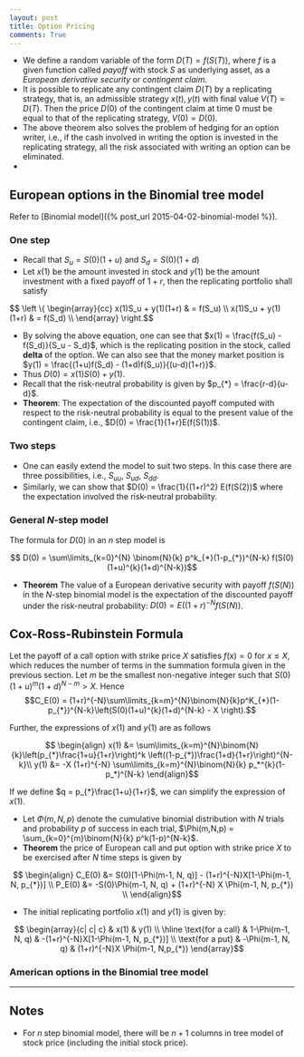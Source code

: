 ```yaml
---
layout: post
title: Option Pricing
comments: True
---
```


* We define a random variable of the form $D(T) = f(S(T))$, where $f$ is a given function called *payoff* with stock $S$ as underlying asset, as a *European derivative security* or *contingent claim*.
* It is possible to replicate any contingent claim $D(T)$ by a replicating strategy, that is, an admissible strategy $x(t), y(t)$ with final value $V(T) = D(T)$. Then the price $D(0)$ of the contingent claim at time $0$ must be equal to that of the replicating strategy, $V(0) = D(0)$.
* The above theorem also solves the problem of hedging for an option writer, i.e., if the cash involved in writing the option is invested in the replicating strategy, all the risk associated with writing an option can be eliminated.
*

## European options in the Binomial tree model

Refer to [Binomial model]({% post_url 2015-04-02-binomial-model %}).

### One step

* Recall that $S_u = S(0)(1+u)$ and $S_d = S(0)(1+d)$
* Let $x(1)$ be the amount invested in stock and $y(1)$ be the amount investment with a fixed payoff of $1+r$, then the replicating portfolio shall satisfy
<div>
$$ \left \{ \begin{array}{cc} x(1)S_u + y(1)(1+r) & = f(S_u) \\
x(1)S_u + y(1)(1+r) & = f(S_d) \\ \end{array}
\right.$$ 
</div>

* By solving the above equation, one can see that $x(1) = \frac{f(S_u) - f(S_d)}{S_u - S_d}$, which is the replicating position in the stock, called **delta** of the option. We can also see that the money market position is $y(1) = \frac{(1+u)f(S_d) - (1+d)f(S_u)}{(u-d)(1+r)}$.
* Thus $D(0) = x(1)S(0) + y(1)$.
* Recall that the risk-neutral probability is given by $p_{*} = \frac{r-d}{u-d}$. 
* **Theorem**: The expectation of the discounted payoff computed with respect to the risk-neutral probability is equal to the present value of the contingent claim, i.e., $D(0) = \frac{1}{1+r}E(f(S(1))$.

### Two steps

* One can easily extend the model to suit two steps. In this case there are three possibilities, i.e., $S_{uu}$, $S_{ud}$, $S_{dd}$.
* Similarly, we can show that $D(0) = \frac{1}{(1+r)^2} E(f(S(2))$ where the expectation involved the risk-neutral probability.

### General $N$-step model

The formula for $D(0)$ in an $n$ step model is

$$ D(0) = \sum\limits_{k=0}^{N} \binom{N}{k} p^k_{*}(1-p_{*})^{N-k} f(S(0)(1+u)^{k}(1+d)^{N-k})$$

* **Theorem** The value of a European derivative security with payoff $f(S(N))$ in the $N$-step binomial model is the expectation of the discounted payoff under the risk-neutral probability: $D(0) = E((1+r)^{-N}f(S(N))$.

## Cox-Ross-Rubinstein Formula

Let the payoff of a call option with strike price $X$ satisfies $f(x) = 0$ for $x \le X$, which reduces the number of terms in the summation formula given in the previous section. Let $m$ be the smallest non-negative integer such that $S(0)(1+u)^m(1+d)^{N-m}>X$. Hence $$C_E(0) = (1+r)^{-N}\sum\limits_{k=m}^{N}\binom{N}{k}p^K_{*}(1-p_{*})^{N-k}\left(S(0)(1+u)^{k}(1+d)^{N-k} - X \right).$$

Further, the expressions of $x(1)$ and $y(1)$ are as follows

$$ \begin{align}
x(1) &= \sum\limits_{k=m}^{N}\binom{N}{k}\left(p_{*}\frac{1+u}{1+r}\right)^k \left((1-p_{*})\frac{1+d}{1+r}\right)^{N-k}\\
y(1) &= -X (1+r)^{-N} \sum\limits_{k=m}^{N}\binom{N}{k} p_*^{k}(1-p_*)^{N-k}
\end{align}$$

If we define $q = p_{*}\frac{1+u}{1+r}$, we can simplify the expression of $x(1)$.

* Let $\Phi(m,N,p)$ denote the cumulative binomial distribution with $N$ trials and probability $p$ of success in each trial, $\Phi(m,N,p) = \sum_{k=0}^{m}\binom{N}{k} p^k(1-p)^{N-k}$.
* **Theorem** the price of European call and put option with strike price $X$ to be exercised after $N$ time steps is given by

$$ \begin{align}
C_E(0) &= S(0)[1-\Phi(m-1, N, q)] - (1+r)^{-N}X[1-\Phi(m-1, N, p_{*})] \\
P_E(0) &= -S(0)\Phi(m-1, N, q) + (1+r)^{-N} X \Phi(m-1, N, p_{*}) \\ \end{align}$$ 

* The initial replicating portfolio $x(1)$ and $y(1)$ is given by:

$$ \begin{array}{c| c| c}
& x(1) & y(1) \\ \hline
\text{for a call} & 1-\Phi(m-1, N, q) & -(1+r)^{-N}X[1-\Phi(m-1, N, p_{*})] \\
\text{for a put} & -\Phi(m-1, N, q) & (1+r)^{-N}X \Phi(m-1, N,p_{*})
\end{array}$$

### American options in the Binomial tree model




* * *


## Notes

* For $n$ step binomial model, there will be $n+1$ columns in tree model of stock price (including the initial stock price). 
